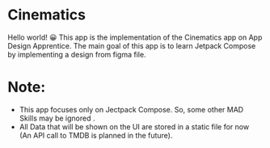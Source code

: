 # Cinematics
Hello world! 😀 
This app is the implementation of the Cinematics app on App Design Apprentice.
The main goal of this app is to learn Jetpack Compose by implementing a design from figma file.

# Note:
  - This app focuses only on Jectpack Compose. So, some other MAD Skills may be ignored .
  - All Data that will be shown on the UI are stored in a static file for now (An API call to TMDB is planned in the future).
